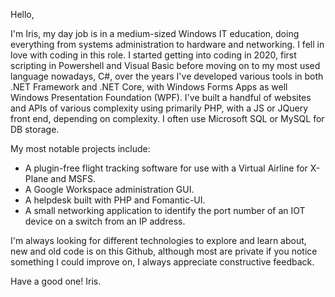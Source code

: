 Hello,

I'm Iris, my day job is in a medium-sized Windows IT education, doing everything from systems administration to hardware and networking. I fell in love with coding in this role. I started getting into coding in 2020, first scripting in Powershell and Visual Basic before moving on to my most used language nowadays, C#, over the years I've developed various tools in both .NET Framework and .NET Core, with Windows Forms Apps as well Windows Presentation Foundation (WPF). I've built a handful of websites and APIs of various complexity using primarily PHP, with a JS or JQuery front end, depending on complexity. I often use Microsoft SQL or MySQL for DB storage.

My most notable projects include:

- A plugin-free flight tracking software for use with a Virtual Airline for X-Plane and MSFS.
- A Google Workspace administration GUI. 
- A helpdesk built with PHP and Fomantic-UI.
- A small networking application to identify the port number of an IOT device on a switch from an IP address.   

I'm always looking for different technologies to explore and learn about, new and old code is on this Github, although most are private if you notice something I could improve on, I always appreciate constructive feedback. 

Have a good one!
Iris.
